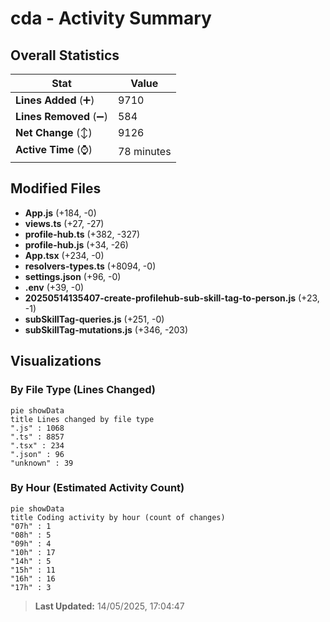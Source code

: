 # cda - Activity Summary 

## Overall Statistics

| Stat                   | Value                                                             |
| ---------------------- | ----------------------------------------------------------------- |
| **Lines Added** (➕)   | 9710                                          |
| **Lines Removed** (➖) | 584                                        |
| **Net Change** (↕)    | 9126                |
| **Active Time** (⌚)   | 78 minutes |


## Modified Files
- **App.js** (+184, -0)
- **views.ts** (+27, -27)
- **profile-hub.ts** (+382, -327)
- **profile-hub.js** (+34, -26)
- **App.tsx** (+234, -0)
- **resolvers-types.ts** (+8094, -0)
- **settings.json** (+96, -0)
- **.env** (+39, -0)
- **20250514135407-create-profilehub-sub-skill-tag-to-person.js** (+23, -1)
- **subSkillTag-queries.js** (+251, -0)
- **subSkillTag-mutations.js** (+346, -203)

## Visualizations

### By File Type (Lines Changed)

```mermaid
pie showData
title Lines changed by file type
".js" : 1068
".ts" : 8857
".tsx" : 234
".json" : 96
"unknown" : 39
```

### By Hour (Estimated Activity Count)

```mermaid
pie showData
title Coding activity by hour (count of changes)
"07h" : 1
"08h" : 5
"09h" : 4
"10h" : 17
"14h" : 5
"15h" : 11
"16h" : 16
"17h" : 3
```


> **Last Updated:** 14/05/2025, 17:04:47
